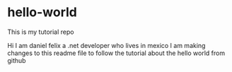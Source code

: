 # hello-world
This is my tutorial repo

Hi I am daniel felix a .net developer who lives in mexico
I am making changes to this readme file to follow the tutorial
about the hello world from github
